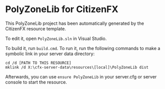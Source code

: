 # PolyZoneLib for CitizenFX

This PolyZoneLib project has been automatically generated by the CitizenFX resource template.

To edit it, open `PolyZoneLib.sln` in Visual Studio.

To build it, run `build.cmd`. To run it, run the following commands to make a symbolic link in your server data directory:

```dos
cd /d [PATH TO THIS RESOURCE]
mklink /d X:\cfx-server-data\resources\[local]\PolyZoneLib dist
```

Afterwards, you can use `ensure PolyZoneLib` in your server.cfg or server console to start the resource.